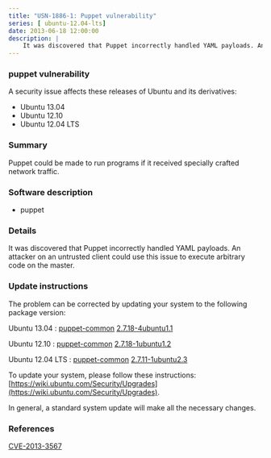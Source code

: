 ```yaml
---
title: "USN-1886-1: Puppet vulnerability"
series: [ ubuntu-12.04-lts]
date: 2013-06-18 12:00:00
description: |
    It was discovered that Puppet incorrectly handled YAML payloads. An attacker on an untrusted client could use this issue to execute arbitrary code on the master. 
--- 
```

 
 


### puppet vulnerability

A security issue affects these releases of Ubuntu and its derivatives:

* Ubuntu 13.04
* Ubuntu 12.10
* Ubuntu 12.04 LTS

### Summary

Puppet could be made to run programs if it received specially crafted network traffic.

### Software description

* puppet 

### Details

It was discovered that Puppet incorrectly handled YAML payloads. An attacker on an untrusted client could use this issue to execute arbitrary code on the master. 

### Update instructions

The problem can be corrected by updating your system to the following package version:

Ubuntu 13.04
 : [puppet-common](https://launchpad.net/ubuntu/+source/puppet) <span> [2.7.18-4ubuntu1.1](https://launchpad.net/ubuntu/+source/puppet/2.7.18-4ubuntu1.1) </span> 

Ubuntu 12.10
 : [puppet-common](https://launchpad.net/ubuntu/+source/puppet) <span> [2.7.18-1ubuntu1.2](https://launchpad.net/ubuntu/+source/puppet/2.7.18-1ubuntu1.2) </span> 

Ubuntu 12.04 LTS
 : [puppet-common](https://launchpad.net/ubuntu/+source/puppet) <span> [2.7.11-1ubuntu2.3](https://launchpad.net/ubuntu/+source/puppet/2.7.11-1ubuntu2.3) </span> 

To update your system, please follow these instructions: [https://wiki.ubuntu.com/Security/Upgrades](https://wiki.ubuntu.com/Security/Upgrades).

In general, a standard system update will make all the necessary changes. 

### References

 
 [CVE-2013-3567](http://people.ubuntu.com/~ubuntu-security/cve/CVE-2013-3567)
 

